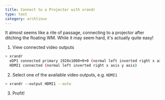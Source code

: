 ```yaml
---
title: Connect to a Projector with xrandr
type: text
category: archlinux
---
```

It almost seems like a rite of passage, connecting to a projector after ditching the floating WM.
While it may seem hard, it's actually quite easy!

1. View connected video outputs
```sh
> xrandr
  eDP1 connected primary 1920x1080+0+0 (normal left inverted right x axis y axis) 310mm x 170mm
  HDMI1 connected (normal left inverted right x axis y axis)
```

2. Select one of the available video outputs, e.g. `HDMI1`
```sh
> xrandr --output HDMI1 --auto
```

3. Profit!